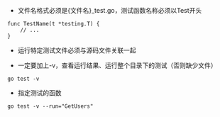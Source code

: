 - 文件名格式必须是{文件名}_test.go，测试函数名称必须以Test开头

```
func TestName(t *testing.T) {
    // ...
}
```

- 运行特定测试文件必须与源码文件关联一起

* 一定要加上-v，查看运行结果、运行整个目录下的测试（否则缺少文件）

`go test -v`

* 指定测试的函数

`go test -v --run="GetUsers"`
